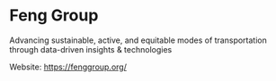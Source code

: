 # Feng Group

Advancing sustainable, active, and equitable modes of transportation through data-driven insights & technologies

Website: <https://fenggroup.org/>
